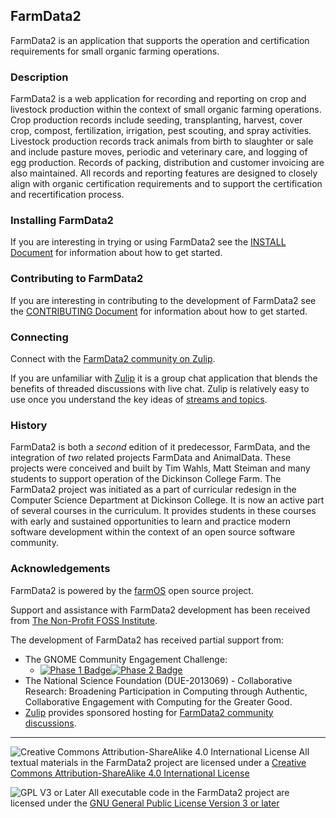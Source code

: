 ## FarmData2

FarmData2 is an application that supports the operation and certification requirements for small organic farming operations.

### Description

FarmData2 is a web application for recording and reporting on crop and livestock production within the context of small organic farming operations. Crop production records include seeding, transplanting, harvest, cover crop, compost, fertilization, irrigation, pest scouting, and spray activities. Livestock production records track animals from birth to slaughter or sale and include pasture moves, periodic and veterinary care, and logging of egg production. Records of packing, distribution and customer invoicing are also maintained. All records and reporting features are designed to closely align with organic certification requirements and to support the certification and recertification process.

### Installing FarmData2

If you are interesting in trying or using FarmData2 see the [INSTALL Document](INSTALL.md) for information about how to get started.

### Contributing to FarmData2

If you are interesting in contributing to the development of FarmData2 see the [CONTRIBUTING Document](CONTRIBUTING.md) for information about how to get started.

### Connecting

Connect with the [FarmData2 community on Zulip](https://farmdata2.zulipchat.com/).

If you are unfamiliar with [Zulip](https://zulip.com/) it is a group chat application that blends the benefits of threaded discussions with live chat. Zulip is relatively easy to use once you understand the key ideas of [streams and topics](https://zulip.com/help/about-streams-and-topics).

### History

FarmData2 is both a _second_ edition of it predecessor, FarmData, and the integration of _two_ related projects FarmData and AnimalData. These projects were conceived and built by Tim Wahls, Matt Steiman and many students to support operation of the Dickinson College Farm. The FarmData2 project was initiated as a part of curricular redesign in the Computer Science Department at Dickinson College. It is now an active part of several courses in the curriculum. It provides students in these courses with early and sustained opportunities to learn and practice modern software development within the context of an open source software community.

### Acknowledgements

FarmData2 is powered by the [farmOS](https://farmos.org/) open source project.

Support and assistance with FarmData2 development has been received from [The Non-Profit FOSS Institute](https://npfi.org/).

The development of FarmData2 has received partial support from:

- The GNOME Community Engagement Challenge:
  - [![Phase 1 Badge](media/GNOME-CEC-p1-small.png)](media/GNOME-CEC-p1.png)[![Phase 2 Badge](media/GNOME-CEC-p2-small.png)](media/GNOME-CEC-p2.png)
- The National Science Foundation (DUE-2013069) - Collaborative Research: Broadening Participation in Computing through Authentic, Collaborative Engagement with Computing for the Greater Good.
- [Zulip](https://zulip.com) provides sponsored hosting for [FarmData2 community discussions](https://farmdata2.zulipchat.com/#narrow/stream/270883-general).

---

![Creative Commons Attribution-ShareAlike 4.0 International License](https://i.creativecommons.org/l/by-sa/4.0/88x31.png "Creative Commons License") All textual materials in the FarmData2 project are licensed under a [Creative Commons Attribution-ShareAlike 4.0 International License](http://creativecommons.org/licenses/by-sa/4.0/)

![GPL V3 or Later](https://www.gnu.org/graphics/gplv3-or-later-sm.png "GPL V3 or later") All executable code in the FarmData2 project are licensed under the [GNU General Public License Version 3 or later](https://www.gnu.org/licenses/gpl.txt)
